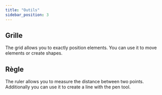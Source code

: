 ```yaml
---
title: "Outils"
sidebar_position: 3
---
```


## Grille

The grid allows you to exactly position elements. You can use it to move elements or create shapes.

## Règle

The ruler allows you to measure the distance between two points. Additionally you can use it to create a line with the pen tool.
